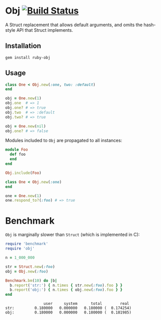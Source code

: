 # Obj [![Build Status](https://travis-ci.org/svenfuchs/obj.svg?branch=master)](https://travis-ci.org/svenfuchs/obj)

A Struct replacement that allows default arguments, and omits the
hash-style API that Struct implements.

## Installation

```
gem install ruby-obj
```

## Usage

```ruby
class One < Obj.new(:one, two: :default)
end

obj = One.new(1)
obj.one  # => 1
obj.one? # => true
obj.two  # => :default
obj.two? # => true

obj = One.new(nil)
obj.one? # => false
```

Modules included to `Obj` are propagated to all instances:

```ruby
module Foo
  def foo
  end
end

Obj.include(Foo)

class One < Obj.new(:one)
end

one = One.new(1)
one.respond_to?(:foo) # => true
```

# Benchmark

`Obj` is marginally slower than `Struct` (which is implemented in C):

```ruby
require 'benchmark'
require 'obj'

n = 1_000_000

str = Struct.new(:foo)
obj = Obj.new(:foo)

Benchmark.bm(10) do |b|
  b.report('str:') { n.times { str.new(:foo).foo } }
  b.report('obj:') { n.times { obj.new(:foo).foo } }
end
```

```
                 user     system      total        real
str:         0.180000   0.000000   0.180000 (  0.174254)
obj:         0.180000   0.000000   0.180000 (  0.181985)
```
